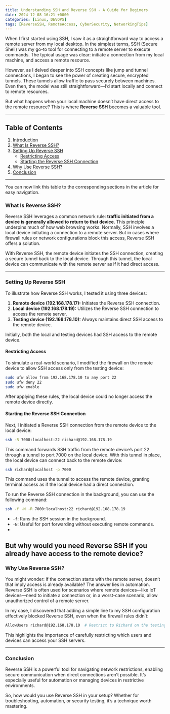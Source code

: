 ```yaml
---
title: Understanding SSH and Reverse SSH - A Guide for Beginers
date: 2024-12-08 16:21 +0000
categories: [Linux, DEVOPS]
tags: [ReverseSSH, RemoteAccess, CyberSecurity, NetworkingTips]
---
```


When I first started using SSH, I saw it as a straightforward way to access a remote server from my local desktop. In the simplest terms, SSH (Secure Shell) was my go-to tool for connecting to a remote server to execute commands. The typical usage was clear: initiate a connection from my local machine, and access a remote resource.  

However, as I delved deeper into SSH concepts like jump and tunnel connections, I began to see the power of creating secure, encrypted tunnels. These tunnels allow traffic to pass securely between machines. Even then, the model was still straightforward—I’d start locally and connect to remote resources.  

But what happens when your local machine doesn’t have direct access to the remote resource? This is where **Reverse SSH** becomes a valuable tool.  

---


## Table of Contents

1. [Introduction](#introduction)  
2. [What Is Reverse SSH?](#what-is-reverse-ssh)  
3. [Setting Up Reverse SSH](#setting-up-reverse-ssh)  
   - [Restricting Access](#restricting-access)  
   - [Starting the Reverse SSH Connection](#starting-the-reverse-ssh-connection)  
4. [Why Use Reverse SSH?](#why-use-reverse-ssh)  
5. [Conclusion](#conclusion)  

--- 

You can now link this table to the corresponding sections in the article for easy navigation.
### What Is Reverse SSH?  

Reverse SSH leverages a common network rule: **traffic initiated from a device is generally allowed to return to that device**. This principle underpins much of how web browsing works. Normally, SSH involves a local device initiating a connection to a remote server. But in cases where firewall rules or network configurations block this access, Reverse SSH offers a solution.  

With Reverse SSH, the remote device initiates the SSH connection, creating a secure tunnel back to the local device. Through this tunnel, the local device can communicate with the remote server as if it had direct access.  

 

---

### Setting Up Reverse SSH  

To illustrate how Reverse SSH works, I tested it using three devices:  

1. **Remote device (192.168.178.17):** Initiates the Reverse SSH connection.  
2. **Local device (192.168.178.19):** Utilizes the Reverse SSH connection to access the remote server.  
3. **Testing device (192.168.178.10):** Always maintains direct SSH access to the remote device.  

Initially, both the local and testing devices had SSH access to the remote device.  

#### Restricting Access  

To simulate a real-world scenario, I modified the firewall on the remote device to allow SSH access only from the testing device:  

```bash
sudo ufw allow from 192.168.178.10 to any port 22
sudo ufw deny 22
sudo ufw enable
```

After applying these rules, the local device could no longer access the remote device directly.  

#### Starting the Reverse SSH Connection  

Next, I initiated a Reverse SSH connection from the remote device to the local device:  

```bash
ssh -R 7000:localhost:22 richard@192.168.178.19
```

This command forwards SSH traffic from the remote device’s port 22 through a tunnel to port 7000 on the local device. With this tunnel in place, the local device can connect back to the remote device:  

```bash
ssh richard@localhost -p 7000
```

This command uses the tunnel to access the remote device, granting terminal access as if the local device had a direct connection.  

To run the Reverse SSH connection in the background, you can use the following command:  

```bash
ssh -f -N -R 7000:localhost:22 richard@192.168.178.19
```

- `-f`: Runs the SSH session in the background.  
- `-N`: Useful for port forwarding without executing remote commands.  
- 
But why would you need Reverse SSH if you already have access to the remote device? 
---

### Why Use Reverse SSH?  

You might wonder: if the connection starts with the remote server, doesn’t that imply access is already available? The answer lies in automation. Reverse SSH is often used for scenarios where remote devices—like IoT devices—need to initiate a connection or, in a worst-case scenario, allow unauthorized control of a remote server.  

In my case, I discovered that adding a simple line to my SSH configuration effectively blocked Reverse SSH, even when the firewall rules didn’t:  

```bash
AllowUsers richard@192.168.178.10  # Restrict to Richard on the testing device
```  

This highlights the importance of carefully restricting which users and devices can access your SSH servers.  

---

### Conclusion  

Reverse SSH is a powerful tool for navigating network restrictions, enabling secure communication when direct connections aren’t possible. It’s especially useful for automation or managing devices in restrictive environments.  

So, how would you use Reverse SSH in your setup? Whether for troubleshooting, automation, or security testing, it’s a technique worth mastering.



